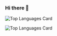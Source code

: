 ### Hi there 👋

<!--
**ioantsep/ioantsep** is a ✨ _special_ ✨ repository because its `README.md` (this file) appears on your GitHub profile.

Here are some ideas to get you started:

- 🔭 I’m currently working on ...
- 🌱 I’m currently learning ...
- 👯 I’m looking to collaborate on ...
- 🤔 I’m looking for help with ...
- 💬 Ask me about ...
- 📫 How to reach me: ...
- 😄 Pronouns: ...
- ⚡ Fun fact: ...
-->



![Top Languages Card](https://github-readme-stats.vercel.app/api/top-langs/?username=ioantsep)

![Top Languages Card](https://github-readme-stats.vercel.app/api/top-langs/?username=ioantsep&layout=compact)
